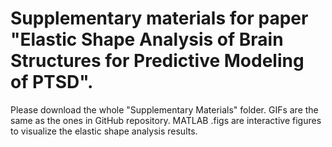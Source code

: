 <h1> Supplementary materials for paper "Elastic Shape Analysis of Brain Structures for Predictive Modeling of PTSD".</h1>

Please download the whole "Supplementary Materials" folder. GIFs are the same as the ones in GitHub repository. MATLAB .figs are interactive figures to visualize the elastic shape analysis results.
